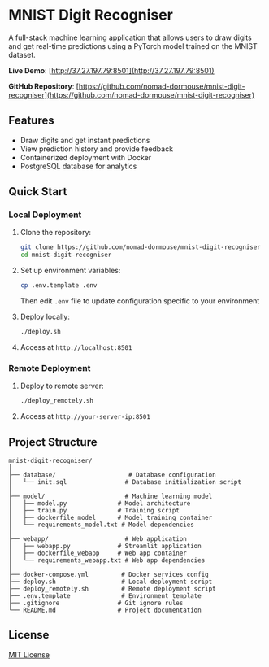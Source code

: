 # MNIST Digit Recogniser

A full-stack machine learning application that allows users to draw digits and get real-time predictions using a PyTorch model trained on the MNIST dataset.

**Live Demo**: [http://37.27.197.79:8501](http://37.27.197.79:8501)

**GitHub Repository**: [https://github.com/nomad-dormouse/mnist-digit-recogniser](https://github.com/nomad-dormouse/mnist-digit-recogniser)

## Features

- Draw digits and get instant predictions
- View prediction history and provide feedback
- Containerized deployment with Docker
- PostgreSQL database for analytics

## Quick Start

### Local Deployment

1. Clone the repository:
   ```bash
   git clone https://github.com/nomad-dormouse/mnist-digit-recogniser
   cd mnist-digit-recogniser
   ```

2. Set up environment variables:
   ```bash
   cp .env.template .env
   ```
   Then edit `.env` file to update configuration specific to your environment

3. Deploy locally:
   ```bash
   ./deploy.sh
   ```

4. Access at `http://localhost:8501`

### Remote Deployment

1. Deploy to remote server:
   ```bash
   ./deploy_remotely.sh
   ```

2. Access at `http://your-server-ip:8501`

## Project Structure

```
mnist-digit-recogniser/
│
├── database/                    # Database configuration
│   └── init.sql                # Database initialization script
│
├── model/                      # Machine learning model
│   ├── model.py              # Model architecture
│   ├── train.py              # Training script
│   ├── dockerfile_model      # Model training container
│   └── requirements_model.txt # Model dependencies
│
├── webapp/                     # Web application
│   ├── webapp.py             # Streamlit application
│   ├── dockerfile_webapp     # Web app container
│   └── requirements_webapp.txt # Web app dependencies
│
├── docker-compose.yml         # Docker services config
├── deploy.sh                  # Local deployment script
├── deploy_remotely.sh         # Remote deployment script
├── .env.template              # Environment template
├── .gitignore                # Git ignore rules
└── README.md                 # Project documentation
```

## License

[MIT License](LICENSE)

